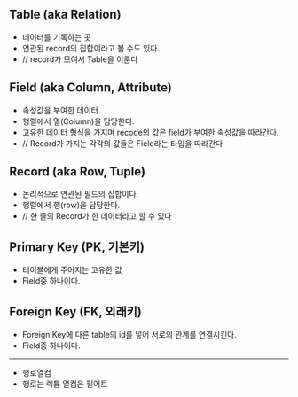 ## Table (aka Relation)
 - 데이터를 기록하는 곳
 - 연관된 record의 집합이라고 볼 수도 있다.
 - // record가 모여서 Table을 이룬다

## Field (aka Column, Attribute)
 - 속성값을 부여한 데이터
 - 행렬에서 열(Column)을 담당한다.
 - 고유한 데이터 형식을 가지며 recode의 값은 field가 부여한 속성값을 따라간다.
 - // Record가 가지는 각각의 값들은 Field라는 타입을 따라간다


## Record (aka Row, Tuple)
 - 논리적으로 연관된 필드의 집합이다.
 - 행렬에서 행(row)을 담당한다.
 - // 한 줄의 Record가 한 데이터라고 할 수 있다

## Primary Key (PK, 기본키) 
 - 테이블에게 주어지는 고유한 값
 - Field중 하나이다.

## Foreign Key (FK, 외래키)
 - Foreign Key에 다른 table의 id를 넣어 서로의 관계를 연결시킨다.
 - Field중 하나이다.

---

- 행로열컴
- 행로는 렉튭 열컴은 필어트
